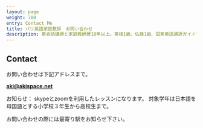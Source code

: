 ```yaml
---
layout: page
weight: 700
entry: Contact Me
title: パリ英語家庭教師　お問い合わせ
description: 英会話講師と家庭教師歴10年以上。英検1級、仏検1級、国家英語通訳ガイド資格など保持。各生徒さんのレベルに合わせて丁寧に英語を教えます。
---
```


## Contact

お問い合わせは下記アドレスまで。

**[aki@akispace.net](mailto:aki@akispace.net)**

お知らせ：
skypeとzoomを利用したレッスンになります。
対象学年は日本語を母国語とする小学校３年生から高校生まで。

お問い合わせの際には最寄り駅をお知らせ下さい。
